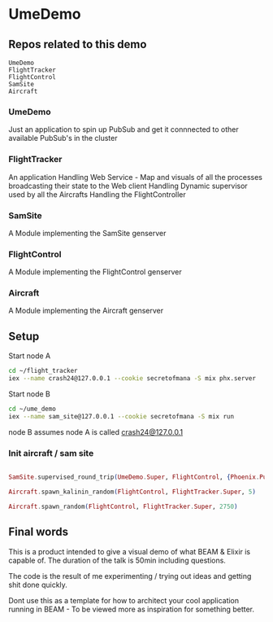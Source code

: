 # UmeDemo

## Repos related to this demo 

```
UmeDemo
FlightTracker
FlightControl
SamSite
Aircraft
```

### UmeDemo 
Just an application to spin up PubSub and get it connnected to other available PubSub's in the cluster

### FlightTracker
An application 
Handling Web Service - Map and visuals of all the processes broadcasting their state to the Web client
Handling Dynamic supervisor used by all the Aircrafts
Handling the FlightController

### SamSite 
A Module implementing the SamSite genserver

### FlightControl 
A Module implementing the FlightControl genserver 

### Aircraft
A Module implementing the Aircraft genserver 

## Setup

Start node A

```bash
cd ~/flight_tracker
iex --name crash24@127.0.0.1 --cookie secretofmana -S mix phx.server
```


Start node B 

```bash
cd ~/ume_demo
iex --name sam_site@127.0.0.1 --cookie secretofmana -S mix run
```

node B assumes node A is called crash24@127.0.0.1


### Init aircraft / sam site

```elixir

SamSite.supervised_round_trip(UmeDemo.Super, FlightControl, {Phoenix.PubSub, FlightTracker.PubSub})

Aircraft.spawn_kalinin_random(FlightControl, FlightTracker.Super, 5)

Aircraft.spawn_random(FlightControl, FlightTracker.Super, 2750)

```

## Final words

This is a product intended to give a visual demo of what BEAM & Elixir is capable of.
The duration of the talk is 50min including questions.

The code is the result of me experimenting / trying out ideas and getting shit done quickly.

Dont use this as a template for how to architect your cool application running in BEAM - To be viewed more as inspiration for something better.
